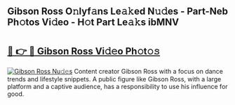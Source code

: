 ## Gibson Ross O𝚗lyf𝚊ns Le𝚊𝚔ed N𝚞𝚍es - Part-Neb Ph𝚘tos Vi𝚍eo - H𝚘t Part Le𝚊𝚔s ibMNV

# <h2><a href="http://hf91ep.feru.top/?c=Gibson+Ross">🔗 👉 🔴 Gibson Ross Vi𝚍𝚎o Ph𝚘t𝚘𝚜</a></h2>

[![Gibson Ross Nu𝚍𝚎s](https://i.imgur.com/0TWrTi3.gif)](http://hf91ep.feru.top/?c=Gibson+Ross)
Content creator Gibson Ross with a focus on dance trends and lifestyle snippets. A public figure like Gibson Ross, with a large platform and a captive audience, has a responsibility to use his influence for good. 
